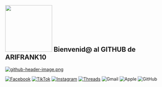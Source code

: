 ##  <img src=https://media.giphy.com/media/hiJ9ypGI5tIKdwKoK2/giphy.gif width="150"/> Bienvenid@ al GITHUB de ARIFRANK10
[![github-header-image.png](https://i.postimg.cc/DyYXhG2Y/github-header-image.png)](https://postimg.cc/ykcdXk3F)

[![Facebook](https://img.shields.io/badge/Facebook-%231877F2.svg?style=for-the-badge&logo=Facebook&logoColor=white)](https://www.facebook.com/ari.gamalielfranciscoflores/)
[![TikTok](https://img.shields.io/badge/TikTok-%23000000.svg?style=for-the-badge&logo=TikTok&logoColor=white)](https://www.tiktok.com/@arifrankflores?_t=8pXPM1YdHCI&_r=1)
[![Instagram](https://img.shields.io/badge/Instagram-%23E4405F.svg?style=for-the-badge&logo=Instagram&logoColor=white)](https://www.instagram.com/arifrankflores/)
[![Threads](https://img.shields.io/badge/Threads-000000?style=for-the-badge&logo=Threads&logoColor=white)](https://www.threads.net/@arifrankflores)
![Gmail](https://img.shields.io/badge/Gmail-D14836?style=for-the-badge&logo=gmail&logoColor=white)
![Apple](https://img.shields.io/badge/Apple-%23000000.svg?style=for-the-badge&logo=apple&logoColor=white)
![GitHub](https://img.shields.io/badge/github-%23121011.svg?style=for-the-badge&logo=github&logoColor=white)
